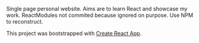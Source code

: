 Single page personal website.
Aims are to learn React and showcase my work.
ReactModules not commited because ignored on purpose. Use NPM to reconstruct.

This project was bootstrapped with [Create React App](https://github.com/facebook/create-react-app).
